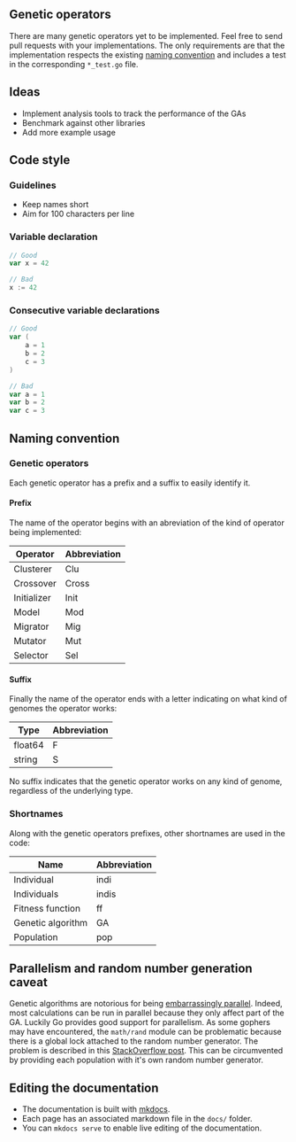 ## Genetic operators

There are many genetic operators yet to be implemented. Feel free to send pull requests with your implementations. The only requirements are that the implementation respects the existing [naming convention](#naming-convention) and includes a test in the corresponding `*_test.go` file.

## Ideas

- Implement analysis tools to track the performance of the GAs
- Benchmark against other libraries
- Add more example usage

## Code style

### Guidelines

- Keep names short
- Aim for 100 characters per line

### Variable declaration

```go
// Good
var x = 42

// Bad
x := 42
```

### Consecutive variable declarations

```go
// Good
var (
    a = 1
    b = 2
    c = 3
)

// Bad
var a = 1
var b = 2
var c = 3
```

## Naming convention

### Genetic operators

Each genetic operator has a prefix and a suffix to easily identify it.

#### Prefix

The name of the operator begins with an abreviation of the kind of operator being implemented:

| Operator    | Abbreviation |
|-------------|--------------|
| Clusterer   | Clu          |
| Crossover   | Cross        |
| Initializer | Init         |
| Model       | Mod          |
| Migrator    | Mig          |
| Mutator     | Mut          |
| Selector    | Sel          |

#### Suffix

Finally the name of the operator ends with a letter indicating on what kind of genomes the operator works:

| Type    | Abbreviation |
|---------|--------------|
| float64 | F            |
| string  | S            |

No suffix indicates that the genetic operator works on any kind of genome, regardless of the underlying type.


### Shortnames

Along with the genetic operators prefixes, other shortnames are used in the code:

| Name              | Abbreviation |
|-------------------|--------------|
| Individual        | indi         |
| Individuals       | indis        |
| Fitness function  | ff           |
| Genetic algorithm | GA           |
| Population        | pop          |


## Parallelism and random number generation caveat

Genetic algorithms are notorious for being [embarrassingly parallel](http://www.wikiwand.com/en/Embarrassingly_parallel). Indeed, most calculations can be run in parallel because they only affect part of the GA. Luckily Go provides good support for parallelism. As some gophers may have encountered, the `math/rand` module can be problematic because there is a global lock attached to the random number generator. The problem is described in this [StackOverflow post](http://stackoverflow.com/questions/14298523/why-does-adding-concurrency-slow-down-this-golang-code). This can be circumvented by providing each population with it's own random number generator.

## Editing the documentation

- The documentation is built with [mkdocs](https://mkdocs.readthedocs.io).
- Each page has an associated markdown file in the `docs/` folder.
- You can `mkdocs serve` to enable live editing of the documentation.
